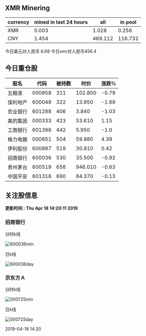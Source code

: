 ## XMR Minering

|currency|mined in last 24 hours|all|in pool|
|---|---|---|---|
|XMR|0.003|1.028|0.256|
|CNY|1.454|469.112|116.732|

今日美元对人民币 6.69	今日xmr对人民币456.4


## 今日重仓股 

|股名|代码|被持数|时价|涨跌%|
|---|---|---|---|---|
|五粮液|000858|311|102.800|-0.79|
|保利地产|600048|322|13.950|-1.69|
|农业银行|601288|406|3.840|-1.03|
|美的集团|000333|423|53.610|1.15|
|工商银行|601398|442|5.950|-1.0|
|格力电器|000651|504|59.980|4.39|
|伊利股份|600887|519|30.910|0.42|
|招商银行|600036|530|35.500|-0.92|
|贵州茅台|600519|658|946.010|-0.63|
|中国平安|601318|690|84.370|-0.13|

## 关注股信息
**更新时间 : Thu Apr 18 14:20:11 2019**
### 招商银行 
分时k线

![600036min](http://image.sinajs.cn/newchart/min/n/sh600036.gif)

日k线

![600036day](http://image.sinajs.cn/newchart/daily/n/sh600036.gif)

### 京东方Ａ 
分时k线

![000725min](http://image.sinajs.cn/newchart/min/n/sz000725.gif)

日k线

![000725day](http://image.sinajs.cn/newchart/daily/n/sz000725.gif)

2019-04-18 14:20